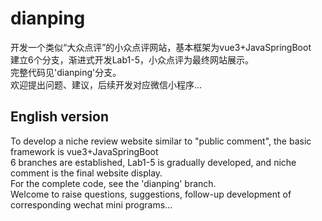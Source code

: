 # dianping
开发一个类似“大众点评”的小众点评网站，基本框架为vue3+JavaSpringBoot
<br>
建立6个分支，渐进式开发Lab1-5，小众点评为最终网站展示。<br>
完整代码见'dianping'分支。
<br>
欢迎提出问题、建议，后续开发对应微信小程序...
<br>

## English version
To develop a niche review website similar to "public comment", the basic framework is vue3+JavaSpringBoot 
<br>
6 branches are established, Lab1-5 is gradually developed, and niche comment is the final website display.<br>
For the complete code, see the 'dianping' branch.
<br> 
Welcome to raise questions, suggestions, follow-up development of corresponding wechat mini programs...
